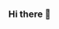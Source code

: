 ### Hi there 👋

<!--
**Warnalytics/Warnalytics** is a ✨ _special_ ✨ repository because its `README.md` (this file) appears on your GitHub profile.

🌱 I’m currently working on an interactive data science web dashboard to help with market research, with two masters in Economics and two awards in this research field, I hope to benefit others while demonstrating my skill :)

👈 There, you see a number of coding skills I have. My data science bread-and-butter languages are Python and SQL so far.

🔭 Currently looking for a data scientist opportunity, to help you in making data decisions, to learn together and to laugh. Do reach out to me if you want to talk! ☕☕
<!-- 
** - 🌱 I’m currently learning ...
- 👯 I’m looking to collaborate on ...
- 🤔 I’m looking for help with ...
- 💬 Ask me about ...
- 📫 How to reach me: 
- 😄 Pronouns: ...
- ⚡ Fun fact: ...
-->
